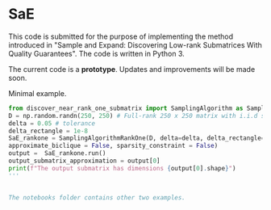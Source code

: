 # SaE
This code is submitted for the purpose of implementing the method introduced in "Sample and Expand: Discovering Low-rank Submatrices With Quality Guarantees". The code is written in Python 3. 

The current code is a **prototype**. Updates and improvements will be made soon. 


Minimal example. 
```python
from discover_near_rank_one_submatrix import SamplingAlgorithm as SamplingAlgorithmRankOne
D = np.random.randn(250, 250) # Full-rank 250 x 250 matrix with i.i.d standard gaussian entries 
delta = 0.05 # tolerance 
delta_rectangle = 1e-8
SaE_rankone = SamplingAlgorithmRankOne(D, delta=delta, delta_rectangle=delta_rectangle, 
approximate_biclique = False, sparsity_constraint = False)
output =  SaE_rankone.run()
output_submatrix_approximation = output[0]
print(f"The output submatrix has dimensions {output[0].shape}")
'''


The notebooks folder contains other two examples. 




